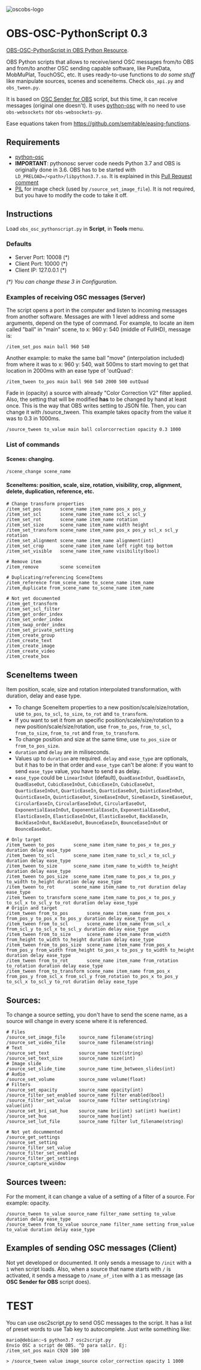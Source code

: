 ![oscobs-logo](https://user-images.githubusercontent.com/4954109/127521780-a654f51c-ec5f-450a-93af-c0c0de1ad81c.png)

# OBS-OSC-PythonScript 0.3
[OBS-OSC-PythonScript in OBS Python Resource](https://obsproject.com/forum/resources/obs-osc-pythonscript-0-1.1200/).

OBS Python scripts that allows to receive/send OSC messages from/to OBS and from/to another OSC sending capable software, like PureData, MobMuPlat, TouchOSC, etc. It uses ready-to-use functions to _do some stuff_ like manipulate sources, scenes and sceneitems. Check `obs_api.py` and `obs_tween.py`. 

It is based on [OSC Sender for OBS](https://obsproject.com/forum/threads/osc-sender-for-obs.100618/) script, but this time, it can receive messages (original one doesn't). It uses [python-osc](https://github.com/attwad/python-osc/ "Github attwad/python-osc") with no need to use `obs-websockets` nor `obs-websockets-py`.

Ease equations taken from https://github.com/semitable/easing-functions.

## Requirements
- [python-osc](https://github.com/attwad/python-osc/)
- **IMPORTANT**: pythonosc server code needs Python 3.7 and OBS is originally done in 3.6. OBS has to be started with `LD_PRELOAD=/<path>/libpython3.7.so`. It is explained in this [Pull Request comment](https://github.com/obsproject/obs-studio/pull/3335#issuecomment-760255757)
- [PIL](https://pillow.readthedocs.io/en/stable/index.html) for image check (used by `/source_set_image_file`). It is not required, but you have to modify the code to take it off.

## Instructions
Load `obs_osc_pythonscript.py` in **Script**, in **Tools** menu.

### Defaults
- Server Port: 10008 (\*)
- Client Port: 10000 (\*)
- Client IP: 127.0.0.1 (\*) 

*(\*) You can change these 3 in Configuration.*

### Examples of receiving OSC messages (Server)
The script opens a port in the computer and listen to incoming messages from another software. Messages are with 1 level address and some arguments, depend on the type of command. For example, to locate an item called "ball" in "main" scene, to x: 960 y: 540 (middle of FullHD), message is:

```
/item_set_pos main ball 960 540
```

Another example: to make the same ball "move" (interpolation included) from where it was to x: 960 y: 540, wait 500ms to start moving to get that location in 2000ms with an ease type of 'outQuad':

```
/item_tween to_pos main ball 960 540 2000 500 outQuad
```

Fade in (opacity) a source with already "Color Correction V2" filter applied. Also, the setting that will be modified **has** to be changed by hand at least once. This is the way that OBS writes setting to JSON file. Then, you can change it with /source_tween. This example takes opacity from the value it was to 0.3 in 1000ms.

```
/source_tween to_value main ball colorcorrection opacity 0.3 1000
```

### List of commands
#### Scenes: changing.
```
/scene_change scene_name
```
#### SceneItems: position, scale, size, rotation, visibility, crop, alignment, delete, duplication, reference, etc.
```
# Change transform properties
/item_set_pos       scene_name item_name pos_x pos_y
/item_set_scl       scene_name item_name scl_x scl_y
/item_set_rot       scene_name item_name rotation
/item_set_size      scene_name item_name width height
/item_set_transform scene_name item_name pos_x pos_y scl_x scl_y rotation
/item_set_alignment scene_name item_name alignment(int)
/item_set_crop      scene_name item_name left right top bottom
/item_set_visible   scene_name item_name visibility(bool)

# Remove item
/item_remove        scene sceneitem

# Duplicating/referencing SceneItems
/item_reference from_scene_name to_scene_name item_name
/item_duplicate from_scene_name to_scene_name item_name

# Not yet documented
/item_get_transform
/item_set_scl_filter
/item_get_order_index
/item_set_order_index
/item_swap_order_index
/item_set_private_setting
/item_create_group
/item_create_text
/item_create_image
/item_create_video
/item_create_box
```
## SceneItems tween
Item position, scale, size and rotation interpolated transformation, with duration, delay and ease type.
- To change SceneItem properties to a new position/scale/size/rotation, use `to_pos`, `to_scl`, `to_size`, `to_rot` and `to_transform`.
- If you want to set it from an specific position/scale/size/rotation to a new position/scale/size/rotation, use `from_to_pos`, `from_to_scl`, `from_to_size`, `from_to_rot` and `from_to_transform`.
- To change position and size at the same time, use `to_pos_size` or `from_to_pos_size`.
- `duration` and `delay` are in miliseconds.
- Values up to `duration` are required. `delay` and `ease_type` are optionals, but it has to be in that order and `ease_type` can't be alone: if you want to send `ease_type` value, you have to send `0` as delay.
- `ease_type` could be `LinearInOut` (default), `QuadEaseInOut`, `QuadEaseIn`, `QuadEaseOut`, `CubicEaseInOut`, `CubicEaseIn`, `CubicEaseOut`, `QuarticEaseInOut`, `QuarticEaseIn`, `QuarticEaseOut`, `QuinticEaseInOut`, `QuinticEaseIn`, `QuinticEaseOut`, `SineEaseInOut`, `SineEaseIn`, `SineEaseOut`, `CircularEaseIn`, `CircularEaseInOut`, `CircularEaseOut`, `ExponentialEaseInOut`, `ExponentialEaseIn`, `ExponentialEaseOut`, `ElasticEaseIn`, `ElasticEaseInOut`, `ElasticEaseOut`, `BackEaseIn`, `BackEaseInOut`, `BackEaseOut`, `BounceEaseIn`, `BounceEaseInOut` or `BounceEaseOut`.
```
# Only target
/item_tween to_pos       scene_name item_name to_pos_x to_pos_y duration delay ease_type
/item_tween to_scl       scene_name item_name to_scl_x to_scl_y duration delay ease_type
/item_tween to_size      scene_name item_name to_width to_height duration delay ease_type
/item_tween to_pos_size  scene_name item_name to_pos_x to_pos_y to_width to_height duration delay ease_type
/item_tween to_rot       scene_name item_name to_rot duration delay ease_type
/item_tween to_transform scene_name item_name to_pos_x to_pos_y to_scl_x to_scl_y to_rot duration delay ease_type
# Origin and target
/item_tween from_to_pos       scene_name item_name from_pos_x from_pos_y to_pos_x to_pos_y duration delay ease_type
/item_tween from_to_scl       scene_name item_name from_scl_x from_scl_y to_scl_x to_scl_y duration delay ease_type
/item_tween from_to_size      scene_name item_name from_width from_height to_width to_height duration delay ease_type
/item_tween from_to_pos_size  scene_name item_name from_pos_x from_pos_y from_width from_height to_pos_x to_pos_y to_width to_height duration delay ease_type
/item_tween from_to_rot       scene_name item_name from_rotation to_rotation duration delay ease_type
/item_tween from_to_transform scene_name item_name from_pos_x from_pos_y from_scl_x from_scl_y from_rotation to_pos_x to_pos_y to_scl_x to_scl_y to_rot duration delay ease_type
```
## Sources:
To change a source setting, you don't have to send the scene name, as a source will change in every scene where it is referenced.
```
# Files
/source_set_image_file     source_name filename(string)
/source_set_video_file     source_name filename(string)
# Text
/source_set_text           source_name text(string)
/source_set_text_size      source_name size(int)
# Image slide
/source_set_slide_time     source_name time_between_slides(int)
# Audio
/source_set_volume         source_name volume(float)
# Filters
/source_set_opacity        source_name opacity(int)
/source_filter_set_enabled source_name filter enabled(bool)
/source_filter_set_value   source_name filter setting(string) value(int)
/source_set_bri_sat_hue    source_name bri(int) sat(int) hue(int)
/source_set_hue            source_name hue(int)
/source_set_lut_file       source_name filter lut_filename(string)

# Not yet docummented
/source_get_settings
/source_set_setting
/source_filter_set_value
/source_filter_set_enabled
/source_filter_get_settings
/source_capture_window
```
## Sources tween:
For the moment, it can change a value of a setting of a filter of a source. For example: opacity.
```
/source_tween to_value source_name filter_name setting to_value duration delay ease_type
/source_tween from_to_value source_name filter_name setting from_value to_value duration delay ease_type
```

## Examples of sending OSC messages (Client)
Not yet developed or documented. It only sends a message to `/init` with a `1` when script loads. Also, when a source that name starts with `/` is activated, it sends a message to `/name_of_item` with a `1` as message (as **OSC Sender for OBS** script does).

# TEST
You can use osc2script.py to send OSC messages to the script. It has a list of preset words to use Tab key to autocomplete. Just write something like: 
```
mario@debian:~$ python3.7 osc2script.py
Envío OSC a script de OBS. ^D para salir. Ej:
/item_set_pos main C920 100 100

> /source_tween value image_source color_correction opacity 1 1000
```
